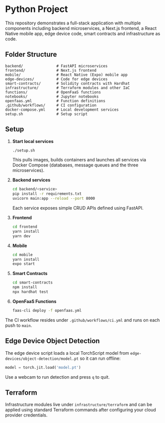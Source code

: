 # Python Project

This repository demonstrates a full-stack application with multiple components including backend microservices, a Next.js frontend, a React Native mobile app, edge device code, smart contracts and infrastructure as code.

## Folder Structure

```
backend/               # FastAPI microservices
frontend/              # Next.js frontend
mobile/                # React Native (Expo) mobile app
edge-devices/          # Code for edge devices
smart-contracts/       # Solidity contracts with Hardhat
infrastructure/        # Terraform modules and other IaC
functions/             # OpenFaaS functions
notebooks/             # Jupyter notebooks
openfaas.yml           # Function definitions
.github/workflows/     # CI configuration
docker-compose.yml     # Local development services
setup.sh               # Setup script
```

## Setup

1. **Start local services**
   ```bash
   ./setup.sh
   ```
   This pulls images, builds containers and launches all services via Docker Compose (databases, message queues and the three microservices).

2. **Backend services**
   ```bash
   cd backend/<service>
   pip install -r requirements.txt
   uvicorn main:app --reload --port 8000
   ```
   Each service exposes simple CRUD APIs defined using FastAPI.

3. **Frontend**
   ```bash
   cd frontend
   yarn install
   yarn dev
   ```

4. **Mobile**
   ```bash
   cd mobile
   yarn install
   expo start
   ```

5. **Smart Contracts**
   ```bash
   cd smart-contracts
   npm install
   npx hardhat test
   ```

6. **OpenFaaS Functions**
   ```bash
   faas-cli deploy -f openfaas.yml
   ```

The CI workflow resides under `.github/workflows/ci.yml` and runs on each push to `main`.

## Edge Device Object Detection

The edge device script loads a local TorchScript model from `edge-devices/object-detection/model.pt` so it can run offline:

```python
model = torch.jit.load('model.pt')
```

Use a webcam to run detection and press `q` to quit.

## Terraform

Infrastructure modules live under `infrastructure/terraform` and can be applied using standard Terraform commands after configuring your cloud provider credentials.
